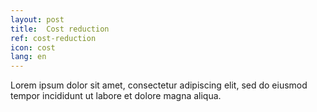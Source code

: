 ```yaml
---
layout: post
title:  Cost reduction
ref: cost-reduction
icon: cost
lang: en
---
```


Lorem ipsum dolor sit amet, consectetur adipiscing elit, sed do eiusmod tempor incididunt ut labore et dolore magna aliqua.
